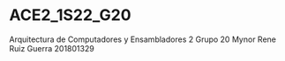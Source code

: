 # ACE2_1S22_G20
 Arquitectura de Computadores y Ensambladores 2
 Grupo 20
 Mynor Rene Ruiz Guerra  201801329
